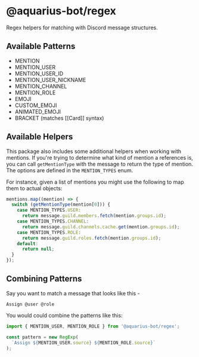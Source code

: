 # @aquarius-bot/regex

Regex helpers for matching with Discord message structures.

## Available Patterns

- MENTION
- MENTION_USER
- MENTION_USER_ID
- MENTION_USER_NICKNAME
- MENTION_CHANNEL
- MENTION_ROLE
- EMOJI
- CUSTOM_EMOJI
- ANIMATED_EMOJI
- BRACKET (matches [[Card]] syntax)

## Available Helpers

This package also includes some additional helpers when working with mentions. If you're trying to determine what kind of mention a references is, you can call `getMentionType` with the message to return the type of mention. The options are defined in the `MENTION_TYPES` enum.

For instance, given a list of mentions you might use the following to map them to actual objects:

```javascript
mentions.map((mention) => {
  switch (getMentionType(mention[0])) {
    case MENTION_TYPES.USER:
      return message.guild.members.fetch(mention.groups.id);
    case MENTION_TYPES.CHANNEL:
      return message.guild.channels.cache.get(mention.groups.id);
    case MENTION_TYPES.ROLE:
      return message.guild.roles.fetch(mention.groups.id);
    default:
      return null;
  }
});
```

## Combining Patterns

Say you want to match a message that looks like this -

```
Assign @user @role
```

You would could combine the patterns like this:

```javascript
import { MENTION_USER, MENTION_ROLE } from '@aquarius-bot/regex';

const pattern = new RegExp(
  `Assign ${MENTION_USER.source} ${MENTION_ROLE.source}`
);
```
